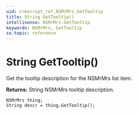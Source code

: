 ```yaml
---
uid: crmscript_ref_NSMrMrs_GetTooltip
title: String GetTooltip()
intellisense: NSMrMrs.GetTooltip
keywords: NSMrMrs, GetTooltip
so.topic: reference
---
```


# String GetTooltip()

Get the tooltip description for the NSMrMrs list item.

**Returns:** String NSMrMrs tooltip description.

```crmscript
NSMrMrs thing;
String descr = thing.GetTooltip();
```

